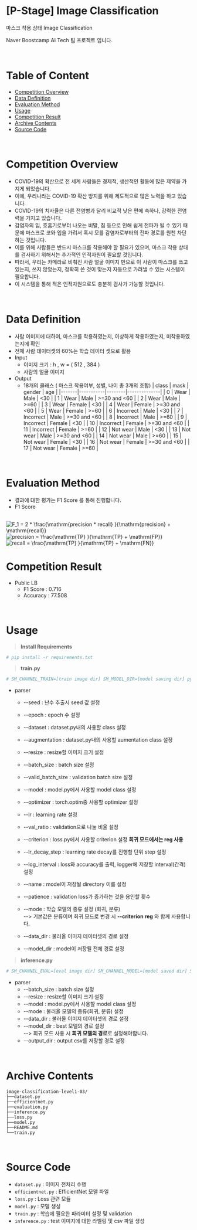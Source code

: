 # [P-Stage] Image Classification

마스크 착용 상태 Image Classification

Naver Boostcamp AI Tech 팀 프로젝트 입니다.

<br>

# Table of Content

- [Competition Overview](#competition-overview)
- [Data Definition](#data-definition)
- [Evaluation Method](#evaluation-method)
- [Usage](#usage)
- [Competition Result](#competition-result)
- [Archive Contents](#archive-contents)
- [Source Code](#source-code)

<br>

# Competition Overview
- COVID-19의 확산으로 전 세계 사람들은 경제적, 생산적인 활동에 많은 제약을 가지게 되었습니다.
- 이에, 우리나라는 COVID-19 확산 방지를 위해 제도적으로 많은 노력을 하고 있습니다.
- COVID-19의 치사율은 다른 전염병과 달리 비교적 낮은 편에 속하나, 강력한 전염력을 가지고 있습니다.
- 감염자의 입, 호흡기로부터 나오는 비말, 침 등으로 인해 쉽게 전파가 될 수 있기 때문에 마스크로 코와 입을 가려서 혹시 모를 감염자로부터의 전파 경로를 원천 차단하는 것입니다. 
- 이를 위해 사람들은 반드시 마스크를 착용해야 할 필요가 있으며, 마스크 착용 상태를 검사하기 위해서는 추가적인 인적자원이 필요할 것입니다.
- 따라서, 우리는 카메라로 비춰진 사람 얼굴 이미지 만으로 이 사람이 마스크를 쓰고 있는지, 쓰지 않았는지, 정확히 쓴 것이 맞는지 자동으로 가려낼 수 있는 시스템이 필요합니다. 
- 이 시스템을 통해 적은 인적자원으로도 충분히 검사가 가능할 것입니다.

<br>

# Data Definition
- 사람 이미지에 대하여, 마스크를 착용하였는지, 이상하게 착용하였는지, 미착용하였는지에 확인
- 전체 사람 데이터셋의 60%는 학습 데이터 셋으로 활용
- Input
    - 이미지 크기 : h , w = ( 512 , 384 )
    - 사람의 얼굴 이미지
- Output
    - 18개의 클래스 ( 마스크 착용여부, 성별, 나이 총 3개의 조합)
        | class | mask      | gender | age          |
        |-------|-----------|--------|--------------|
        | 0     | Wear      | Male   | <30          |
        | 1     | Wear      | Male   | >=30 and <60 |
        | 2     | Wear      | Male   | >=60         |
        | 3     | Wear      | Female | <30          |
        | 4     | Wear      | Female | >=30 and <60 |
        | 5     | Wear      | Female | >=60         |
        | 6     | Incorrect | Male   | <30          |
        | 7     | Incorrect | Male   | >=30 and <60 |
        | 8     | Incorrect | Male   | >=60         |
        | 9     | Incorrect | Female | <30          |
        | 10    | Incorrect | Female | >=30 and <60 |
        | 11    | Incorrect | Female | >=60         |
        | 12    | Not wear  | Male   | <30          |
        | 13    | Not wear  | Male   | >=30 and <60 |
        | 14    | Not wear  | Male   | >=60         |
        | 15    | Not wear  | Female | <30          |
        | 16    | Not wear  | Female | >=30 and <60 |
        | 17    | Not wear  | Female | >=60         |

<br>

# Evaluation Method
- 결과에 대한 평가는 F1 Score 를 통해 진행합니다.
- F1 Score
<br>
<img src="https://latex.codecogs.com/svg.image?F_1&space;=&space;2&space;*&space;\frac{\mathrm{precision&space;*&space;recall}&space;}{\mathrm{precision}&space;&plus;&space;\mathrm{recall}}&space;" title="F_1 = 2 * \frac{\mathrm{precision * recall} }{\mathrm{precision} + \mathrm{recall}} " />
<br>
<img src="https://latex.codecogs.com/svg.image?precision&space;=&space;\frac{\mathrm{TP}&space;}{\mathrm{TP}&space;&plus;&space;\mathrm{FP}}&space;" title="precision = \frac{\mathrm{TP} }{\mathrm{TP} + \mathrm{FP}} " />
<br>
<img src="https://latex.codecogs.com/svg.image?recall&space;=&space;\frac{\mathrm{TP}&space;}{\mathrm{TP}&space;&plus;&space;\mathrm{FN}}&space;" title="recall = \frac{\mathrm{TP} }{\mathrm{TP} + \mathrm{FN}} " />
<br>

# Competition Result
- Public LB
    - F1 Score : 0.716
    - Accuracy : 77.508

<br>

# Usage

>**Install Requirements**
```bash
# pip install -r requirements.txt
```

>**train.py**
```bash
# SM_CHANNEL_TRAIN=[train image dir] SM_MODEL_DIR=[model saving dir] python train.py [parser]
```
- parser
    - --seed : 난수 추출시 seed 값 설정
    - --epoch : epoch 수 설정
    - --dataset : dataset.py내의 사용할 class 설정
    - --augmentation : dataset.py내의 사용할 aumentation class 설정
    - --resize : resize할 이미지 크기 설정
    - --batch_size : batch size 설정
    - --valid_batch_size : validation batch size 설정
    - --model : model.py에서 사용할 model class 설정
    - --optimizer : torch.optim중 사용할 optimizer 설정
    - --lr : learning rate 설정
    - --val_ratio : validation으로 나눌 비율 설정
    - --criterion : loss.py에서 사용할 criterion 설정 **회귀 모드에서는 reg 사용**
    - --lr_decay_step : learning rate decay를 진행할 단위 step 설정
    - --log_interval : loss와 accuracy를 출력, logger에 저장할 interval(간격) 설정
    - --name : model이 저장될 directory 이름 설정
    - --patience : validation loss가 증가하는 것을 용인할 횟수
    - --mode : 학습 모델의 종류 설정 (회귀, 분류)    
    --> 기본값은 분류이며 회귀 모드로 변경 시 **--criterion reg** 와 함께 사용합니다.
    
    - --data_dir : 불러올 이미지 데이터셋의 경로 설정
    - --model_dir : model이 저장될 전체 경로 설정


>**inference.py**
```bash
# SM_CHANNEL_EVAL=[eval image dir] SM_CHANNEL_MODEL=[model saved dir] SM_OUTPUT_DATA_DIR=[inference output dir] python inference.py [parser]
```
- parser
    - --batch_size : batch size 설정
    - --resize : resize할 이미지 크기 설정
    - --model : model.py에서 사용할 model class 설정
    - --mode : 불러올 모델의 종류(회귀, 분류) 설정
    - --data_dir : 불러올 이미지 데이터셋의 경로 설정
    - --model_dir : best 모델의 경로 설정    
    --> 회귀 모드 사용 시 **회귀 모델의 경로**로 설정해야합니다.
    - --output_dir : output csv를 저장할 경로 설정

<br>

# Archive Contents
```
image-classification-level1-03/
├──dataset.py
├──efficientnet.py
├──evaluation.py
├──inference.py
├──loss.py
├──model.py
├──README.md
└──train.py
```

<br>

# Source Code

- `dataset.py` : 이미지 전처리 수행
- `efficientnet.py` : EfficientNet 모델 파일
- `loss.py` : Loss 관련 모듈
- `model.py` : 모델 생성
- `train.py` : 학습에 필요한 파라미터 설정 및 validation
- `inference.py` : test 이미지에 대한 라벨링 및 csv 파일 생성
